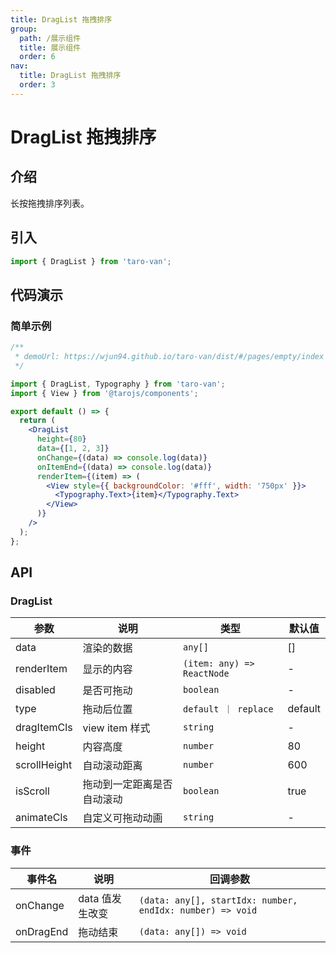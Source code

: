 ```yaml
---
title: DragList 拖拽排序
group:
  path: /展示组件
  title: 展示组件
  order: 6
nav:
  title: DragList 拖拽排序
  order: 3
---
```


# DragList 拖拽排序

## 介绍

长按拖拽排序列表。

## 引入

```jsx | pure
import { DragList } from 'taro-van';
```

## 代码演示

### 简单示例

```jsx | iframe
/**
 * demoUrl: https://wjun94.github.io/taro-van/dist/#/pages/empty/index
 */

import { DragList, Typography } from 'taro-van';
import { View } from '@tarojs/components';

export default () => {
  return (
    <DragList
      height={80}
      data={[1, 2, 3]}
      onChange={(data) => console.log(data)}
      onItemEnd={(data) => console.log(data)}
      renderItem={(item) => (
        <View style={{ backgroundColor: '#fff', width: '750px' }}>
          <Typography.Text>{item}</Typography.Text>
        </View>
      )}
    />
  );
};
```

## API

### DragList

| 参数         | 说明                       | 类型                       | 默认值  |
| ------------ | -------------------------- | -------------------------- | ------- |
| data         | 渲染的数据                 | `any[]`                    | []      |
| renderItem   | 显示的内容                 | `(item: any) => ReactNode` | -       |
| disabled     | 是否可拖动                 | `boolean`                  | -       |
| type         | 拖动后位置                 | `default ｜ replace`       | default |
| dragItemCls  | view item 样式             | `string`                   | -       |
| height       | 内容高度                   | `number`                   | 80      |
| scrollHeight | 自动滚动距离               | `number`                   | 600     |
| isScroll     | 拖动到一定距离是否自动滚动 | `boolean`                  | true    |
| animateCls   | 自定义可拖动动画           | `string`                   | -       |

### 事件

| 事件名    | 说明            | 回调参数                                                  |
| --------- | --------------- | --------------------------------------------------------- |
| onChange  | data 值发生改变 | `(data: any[], startIdx: number, endIdx: number) => void` |
| onDragEnd | 拖动结束        | `(data: any[]) => void`                                   |
